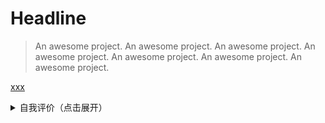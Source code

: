 # Headline

> An awesome project.
> An awesome project.
> An awesome project.
> An awesome project.
> An awesome project.
> An awesome project.
> An awesome project.

[xxx](./01-jian-xing/002-bi-jiao.md)

<details>
<summary>自我评价（点击展开）</summary>

- Abc
- Abc

</details>
